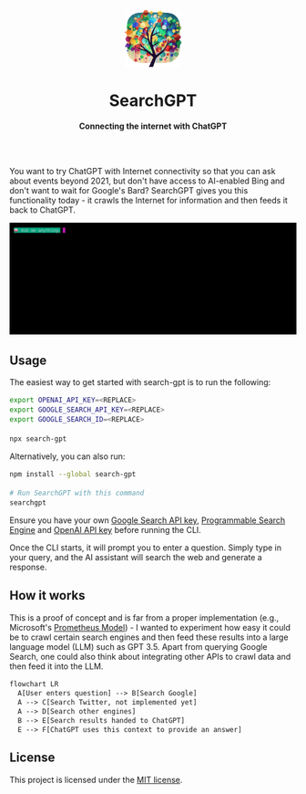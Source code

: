 <div align="center">
	<br>
	<a href="https://github.com/tobiasbueschel/search-gpt/">
    <img alt="SearchGPT" src="logo.png" width="100" height="100">
	</a>
	<h1>SearchGPT</h1>
	<p>
		<b>Connecting the internet with ChatGPT</b>
	</p>
	<br>
	<br>
</div>

You want to try ChatGPT with Internet connectivity so that you can ask about events beyond 2021, but don't have access to AI-enabled Bing and don't want to wait for Google's Bard? SearchGPT gives you this functionality today - it crawls the Internet for information and then feeds it back to ChatGPT.

![SearchGPT Demo](./demo.gif)

## Usage

The easiest way to get started with search-gpt is to run the following:

```sh
export OPENAI_API_KEY=<REPLACE>
export GOOGLE_SEARCH_API_KEY=<REPLACE>
export GOOGLE_SEARCH_ID=<REPLACE>

npx search-gpt
```

Alternatively, you can also run:

```sh
npm install --global search-gpt

# Run SearchGPT with this command
searchgpt
```

Ensure you have your own [Google Search API key](https://developers.google.com/custom-search/v1/introduction), [Programmable Search Engine](https://programmablesearchengine.google.com/controlpanel/all) and [OpenAI API key](https://platform.openai.com/) before running the CLI.

Once the CLI starts, it will prompt you to enter a question. Simply type in your query, and the AI assistant will search the web and generate a response.

## How it works

This is a proof of concept and is far from a proper implementation (e.g., Microsoft's [Prometheus Model](https://techcrunch.com/2023/02/07/openais-next-generation-ai-model-is-behind-microsofts-new-search)) - I wanted to experiment how easy it could be to crawl certain search engines and then feed these results into a large language model (LLM) such as GPT 3.5. Apart from querying Google Search, one could also think about integrating other APIs to crawl data and then feed it into the LLM.

```mermaid
flowchart LR
  A[User enters question] --> B[Search Google]
  A --> C[Search Twitter, not implemented yet]
  A --> D[Search other engines]
  B --> E[Search results handed to ChatGPT]
  E --> F[ChatGPT uses this context to provide an answer]
```

## License

This project is licensed under the [MIT license](./license).
